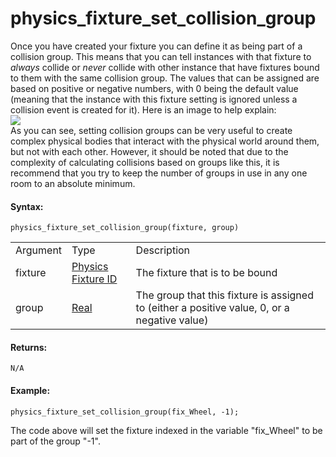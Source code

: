 # physics_fixture_set_collision_group

Once you have created your fixture you can define it as being part of a
collision group. This means that you can tell instances with that
fixture to *always* collide or *never* collide with other instance that
have fixtures bound to them with the same collision group. The values
that can be assigned are based on positive or negative numbers, with 0
being the default value (meaning that the instance with this fixture
setting is ignored unless a collision event is created for it). Here is
an image to help explain:  
![](https://gms.magecorn.com/Manual/assets/Images/Scripting_Reference/GML/Reference/Physics/physics_fixture_set_collision_group_image.png)  
As you can see, setting collision groups can be very useful to create
complex physical bodies that interact with the physical world around
them, but not with each other. However, it should be noted that due to
the complexity of calculating collisions based on groups like this, it
is recommend that you try to keep the number of groups in use in any one
room to an absolute minimum.

#### Syntax:

``` gml
physics_fixture_set_collision_group(fixture, group)
```

|          |                                                                                                                     |                                                                                              |
|----------|---------------------------------------------------------------------------------------------------------------------|----------------------------------------------------------------------------------------------|
| Argument | Type                                                                                                                | Description                                                                                  |
| fixture  |  [Physics Fixture ID](../../../../../GameMaker_Language/GML_Reference/Physics/Fixtures/physics_fixture_create)  | The fixture that is to be bound                                                              |
| group    |  [Real](../../../../../GameMaker_Language/GML_Overview/Data_Types)                                              | The group that this fixture is assigned to (either a positive value, 0, or a negative value) |

#### Returns:

``` gml
N/A
```

#### Example:

``` gml
physics_fixture_set_collision_group(fix_Wheel, -1);
```

The code above will set the fixture indexed in the variable "fix_Wheel"
to be part of the group "-1".
